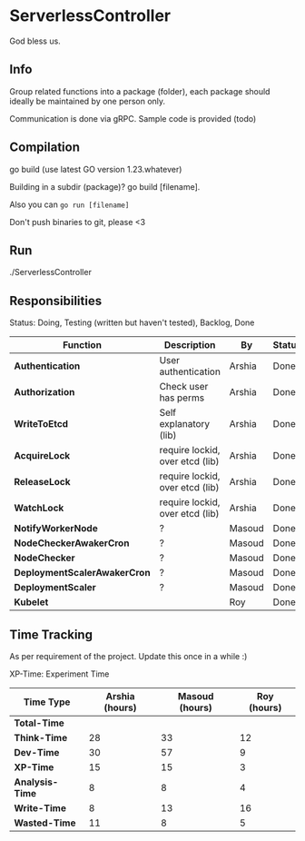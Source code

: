 # ServerlessController

God bless us. 

## Info

Group related functions into a package (folder), each package should ideally be maintained by one person only. 

Communication is done via gRPC. Sample code is provided (todo)

## Compilation

go build
(use latest GO version 1.23.whatever)

Building in a subdir (package)? go build [filename].

Also you can `go run [filename]`

Don't push binaries to git, please <3 

## Run

./ServerlessController

## Responsibilities 

Status: Doing, Testing (written but haven't tested), Backlog, Done

| Function                       | Description                     | By     | Status |
|--------------------------------|---------------------------------|--------|--------|
| **Authentication**             | User authentication             | Arshia | Done   | 
| **Authorization**              | Check user has perms            | Arshia | Done   | 
| **WriteToEtcd**                | Self explanatory (lib)          | Arshia | Done   | 
| **AcquireLock**                | require lockid, over etcd (lib) | Arshia | Done   | 
| **ReleaseLock**                | require lockid, over etcd (lib) | Arshia | Done   | 
| **WatchLock**                  | require lockid, over etcd (lib) | Arshia | Done   | 
| **NotifyWorkerNode**           | ?                               | Masoud | Done   | 
| **NodeCheckerAwakerCron**      | ?                               | Masoud | Done   | 
| **NodeChecker**                | ?                               | Masoud | Done   | 
| **DeploymentScalerAwakerCron** | ?                               | Masoud | Done   | 
| **DeploymentScaler**           | ?                               | Masoud | Done   | 
| **Kubelet**                    |                                 | Roy    | Done   |

## Time Tracking

As per requirement of the project. Update this once in a while :) 

XP-Time: Experiment Time


| **Time Type**     | **Arshia (hours)** | **Masoud (hours)** | **Roy (hours)** |
|-------------------|--------------------|--------------------|-----------------|
| **Total-Time**    |                    |                    |                 |
| **Think-Time**    | 28                 | 33                 | 12              |
| **Dev-Time**      | 30                 | 57                 | 9               |
| **XP-Time**       | 15                 | 15                 | 3               |
| **Analysis-Time** | 8                  | 8                  | 4               |
| **Write-Time**    | 8                  | 13                 | 16              |
| **Wasted-Time**   | 11                 | 8                  | 5               |

